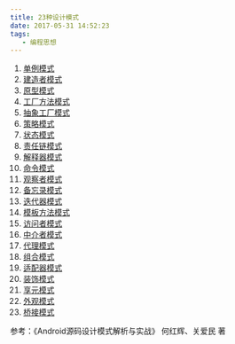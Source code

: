 ```yaml
---
title: 23种设计模式
date: 2017-05-31 14:52:23
tags:
   - 编程思想
---
```

1. [单例模式](https://YuanTiger.github.io/2017/05/27/Design-Single/)
2. [建造者模式](https://YuanTiger.github.io/2017/07/05/Design-Builder/)
3. [原型模式](https://YuanTiger.github.io/2017/07/15/Design-Clone/)
4. [工厂方法模式](https://YuanTiger.github.io/2017/07/24/Design-Factory/)
5. [抽象工厂模式](https://YuanTiger.github.io/2017/08/02/Design-Abs-Factory/)
6. [策略模式](https://YuanTiger.github.io/2017/08/02/Design-Strategy/)
7. [状态模式]()
8. [责任链模式]()
9. [解释器模式]()
10. [命令模式]()
11. [观察者模式]()
12. [备忘录模式]()
13. [迭代器模式]()
14. [模板方法模式]()
15. [访问者模式]()
16. [中介者模式]()
17. [代理模式]()
18. [组合模式]()
19. [适配器模式]()
20. [装饰模式]()
21. [享元模式]()
22. [外观模式]()
23. [桥接模式]()

参考：《Android源码设计模式解析与实战》 何红辉、关爱民 著